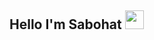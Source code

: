 ## Hello I'm Sabohat <img src="https://media0.giphy.com/media/v1.Y2lkPTc5MGI3NjExc293M3Y2dGxybGlqNTRhcDZxbTl3ZWE2dnRlbnY1YXBzZXpjbWx6OCZlcD12MV9pbnRlcm5hbF9naWZfYnlfaWQmY3Q9cw/gM5qFksULw54NMWyry/giphy.gif" width="30px">

<!--
**Butterfly1411/Butterfly1411** is a ✨ _special_ ✨ repository because its `README.md` (this file) appears on your GitHub profile.

Here are some ideas to get you started:

- 🔭 I’m currently working on ...
- 🌱 I’m currently learning ...
- 👯 I’m looking to collaborate on ...
- 🤔 I’m looking for help with ...
- 💬 Ask me about ...
- 📫 How to reach me: ...
- 😄 Pronouns: ...
- ⚡ Fun fact: ...
-->
